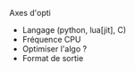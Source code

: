 Axes d'opti
- Langage (python, lua[jit], C)
- Fréquence CPU
- Optimiser l'algo ?
- Format de sortie
